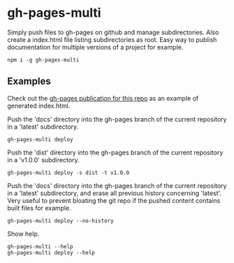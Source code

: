 # gh-pages-multi

Simply push files to gh-pages on github and manage subdirectories. Also create a index.html file listing subdirectories as root. Easy way to publish documentation for multiple versions of a project for example.

    npm i -g gh-pages-multi

## Examples

Check out the [gh-pages publication for this repo](https://albanm.github.io/gh-pages-multi/) as an example of generated index.html.

Push the 'docs' directory into the gh-pages branch of the current repository in a 'latest' subdirectory.

    gh-pages-multi deploy

Push the 'dist' directory into the gh-pages branch of the current repository in a 'v1.0.0' subdirectory.

    gh-pages-multi deploy -s dist -t v1.0.0

Push the 'docs' directory into the gh-pages branch of the current repository in a 'latest' subdirectory, and erase all previous history concerning 'latest'. Very useful to prevent bloating the git repo if the pushed content contains built files for example.

    gh-pages-multi deploy --no-history

Show help.

    gh-pages-multi --help
    gh-pages-multi deploy --help

